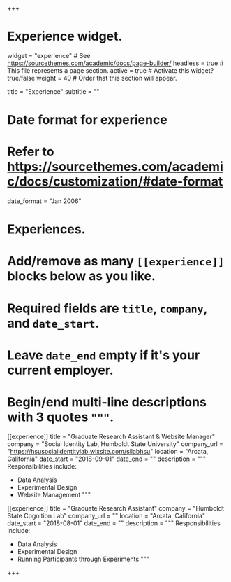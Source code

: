 +++
# Experience widget.
widget = "experience"  # See https://sourcethemes.com/academic/docs/page-builder/
headless = true  # This file represents a page section.
active = true  # Activate this widget? true/false
weight = 40  # Order that this section will appear.

title = "Experience"
subtitle = ""

# Date format for experience
#   Refer to https://sourcethemes.com/academic/docs/customization/#date-format
date_format = "Jan 2006"

# Experiences.
#   Add/remove as many `[[experience]]` blocks below as you like.
#   Required fields are `title`, `company`, and `date_start`.
#   Leave `date_end` empty if it's your current employer.
#   Begin/end multi-line descriptions with 3 quotes `"""`.
[[experience]]
  title = "Graduate Research Assistant & Website Manager"
  company = "Social Identity Lab, Humboldt State University"
  company_url = "https://hsusocialidentitylab.wixsite.com/silabhsu"
  location = "Arcata, California"
  date_start = "2018-09-01"
  date_end = ""
  description = """
  Responsibilities include:
  
  * Data Analysis
  * Experimental Design
  * Website Management
  """

[[experience]]
  title = "Graduate Research Assistant"
  company = "Humboldt State Cognition Lab"
  company_url = ""
  location = "Arcata, California"
  date_start = "2018-08-01"
  date_end = ""
  description = """
  Responsibilities include:
  
  * Data Analysis
  * Experimental Design
  * Running Participants through Experiments
  """

+++
